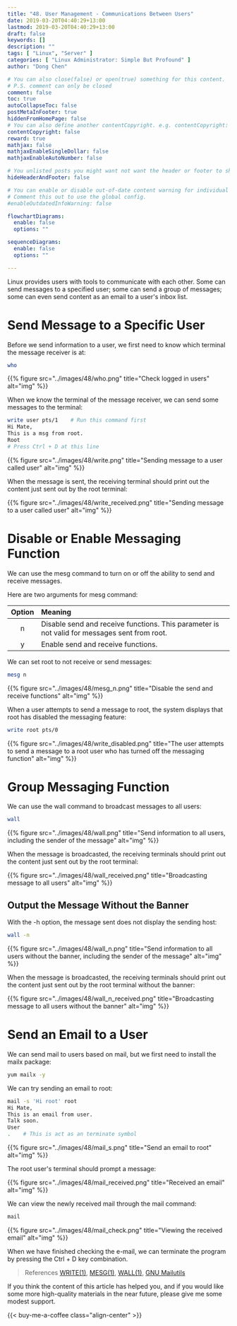 ```yaml
---
title: "48. User Management - Communications Between Users"
date: 2019-03-20T04:40:29+13:00
lastmod: 2019-03-20T04:40:29+13:00
draft: false
keywords: []
description: ""
tags: [ "Linux", "Server" ]
categories: [ "Linux Administrator: Simple But Profound" ]
author: "Dong Chen"

# You can also close(false) or open(true) something for this content.
# P.S. comment can only be closed
comment: false
toc: true
autoCollapseToc: false
postMetaInFooter: true
hiddenFromHomePage: false
# You can also define another contentCopyright. e.g. contentCopyright: "This is another copyright."
contentCopyright: false
reward: true
mathjax: false
mathjaxEnableSingleDollar: false
mathjaxEnableAutoNumber: false

# You unlisted posts you might want not want the header or footer to show
hideHeaderAndFooter: false

# You can enable or disable out-of-date content warning for individual post.
# Comment this out to use the global config.
#enableOutdatedInfoWarning: false

flowchartDiagrams:
  enable: false
  options: ""

sequenceDiagrams: 
  enable: false
  options: ""

---
```


Linux provides users with tools to communicate with each other. Some can send messages to a specified user; some can send a group of messages; some can even send content as an email to a user's inbox list.

<!--more-->

# Send Message to a Specific User

Before we send information to a user, we first need to know which terminal the message receiver is at:

```bash
who
```

{{% figure src="../images/48/who.png" title="Check logged in users" alt="img" %}}

When we know the terminal of the message receiver, we can send some messages to the terminal:

```bash
write user pts/1    # Run this command first
Hi Mate,
This is a msg from root.
Root
# Press Ctrl + D at this line
```

{{% figure src="../images/48/write.png" title="Sending message to a user called user" alt="img" %}}

When the message is sent, the receiving terminal should print out the content just sent out by the root terminal:

{{% figure src="../images/48/write_received.png" title="Sending message to a user called user" alt="img" %}}

# Disable or Enable Messaging Function

We can use the mesg command to turn on or off the ability to send and receive messages.

Here are two arguments for mesg command:

| Option | Meaning |
|:---------------:|:---------------|
| n | Disable send and receive functions. This parameter is not valid for messages sent from root. |
| y | Enable send and receive functions. |

We can set root to not receive or send messages:

```bash
mesg n
```

{{% figure src="../images/48/mesg_n.png" title="Disable the send and receive functions" alt="img" %}}

When a user attempts to send a message to root, the system displays that root has disabled the messaging feature:

```bash
write root pts/0
```

{{% figure src="../images/48/write_disabled.png" title="The user attempts to send a message to a root user who has turned off the messaging function" alt="img" %}}

# Group Messaging Function

We can use the wall command to broadcast messages to all users:

```bash
wall
```

{{% figure src="../images/48/wall.png" title="Send information to all users, including the sender of the message" alt="img" %}}

When the message is broadcasted, the receiving terminals should print out the content just sent out by the root terminal:

{{% figure src="../images/48/wall_received.png" title="Broadcasting message to all users" alt="img" %}}

## Output the Message Without the Banner

With the -h option, the message sent does not display the sending host:

```bash
wall -n
```

{{% figure src="../images/48/wall_n.png" title="Send information to all users without the banner, including the sender of the message" alt="img" %}}

When the message is broadcasted, the receiving terminals should print out the content just sent out by the root terminal without the banner:

{{% figure src="../images/48/wall_n_received.png" title="Broadcasting message to all users without the banner" alt="img" %}}

# Send an Email to a User

We can send mail to users based on mail, but we first need to install the mailx package:

```bash
yum mailx -y
```

We can try sending an email to root:

```bash
mail -s 'Hi root' root
Hi Mate,
This is an email from user.
Talk soon.
User
.    # This is act as an terminate symbol
```

{{% figure src="../images/48/mail_s.png" title="Send an email to root" alt="img" %}}

The root user's terminal should prompt a message:

{{% figure src="../images/48/mail_received.png" title="Received an email" alt="img" %}}

We can view the newly received mail through the mail command:

```bash
mail
```

{{% figure src="../images/48/mail_check.png" title="Viewing the received email" alt="img" %}}

When we have finished checking the e-mail, we can terminate the program by pressing the Ctrl + D key combination.

> References
> [WRITE(1)](http://man7.org/linux/man-pages/man1/write.1.html),
> [MESG(1)](http://man7.org/linux/man-pages/man1/mesg.1.html),
> [WALL(1)](http://man7.org/linux/man-pages/man1/wall.1.html),
> [GNU Mailutils](http://mailutils.org/manual/html_chapter/index.html)

If you think the content of this article has helped you, and if you would like some more high-quality materials in the near future, please give me some modest support.

<!-- Buy Me a Coffee Button -->
{{< buy-me-a-coffee class="align-center" >}}
